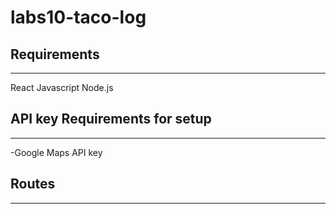 # labs10-taco-log

## Requirements
***

React
Javascript
Node.js


## API key Requirements for setup
***

-Google Maps API key


## Routes
***